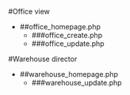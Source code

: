 #Office view
- ##office_homepage.php
  - ###office_create.php
  - ###office_update.php

#Warehouse director
- ##warehouse_homepage.php
  - ###warehouse_update.php
